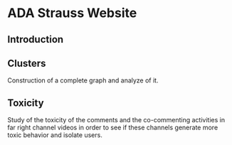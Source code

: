 # ADA Strauss Website
## Introduction

## Clusters
Construction of a complete graph and analyze of it.
## Toxicity

Study of the toxicity of the comments and the co-commenting activities in far right channel videos in order to see if these channels generate more toxic behavior and isolate users. 
